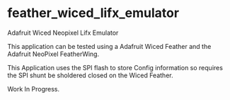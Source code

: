 # feather_wiced_lifx_emulator
Adafruit Wiced Neopixel Lifx Emulator

This application can be tested using a Adafruit Wiced Feather and the Adafruit NeoPixel FeatherWing.

This Application uses the SPI flash to store Config information so requires the SPI shunt be sholdered closed on the Wiced Feather.

Work In Progress.
